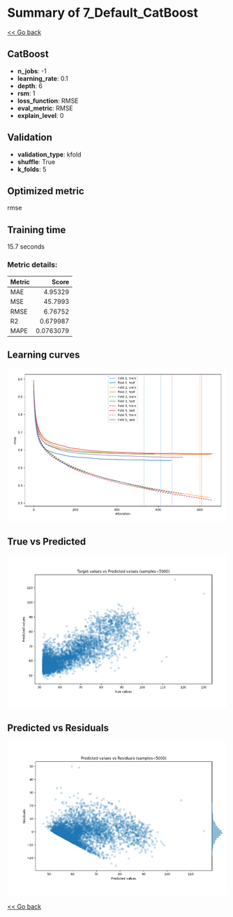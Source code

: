 # Summary of 7_Default_CatBoost

[<< Go back](../README.md)


## CatBoost
- **n_jobs**: -1
- **learning_rate**: 0.1
- **depth**: 6
- **rsm**: 1
- **loss_function**: RMSE
- **eval_metric**: RMSE
- **explain_level**: 0

## Validation
 - **validation_type**: kfold
 - **shuffle**: True
 - **k_folds**: 5

## Optimized metric
rmse

## Training time

15.7 seconds

### Metric details:
| Metric   |      Score |
|:---------|-----------:|
| MAE      |  4.95329   |
| MSE      | 45.7993    |
| RMSE     |  6.76752   |
| R2       |  0.679987  |
| MAPE     |  0.0763079 |



## Learning curves
![Learning curves](learning_curves.png)
## True vs Predicted

![True vs Predicted](true_vs_predicted.png)


## Predicted vs Residuals

![Predicted vs Residuals](predicted_vs_residuals.png)



[<< Go back](../README.md)
